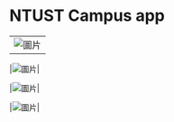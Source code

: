 # NTUST Campus app
| |
|-----|
|![圖片](https://github.com/92Jay0810/CampusTour_AR/assets/96120430/56b5a524-6466-45bb-a805-038a8e9cf322)|

|![圖片](https://github.com/92Jay0810/CampusTour_AR/assets/96120430/830f28c4-34d7-4656-ba4d-8c30428f038e)|

|![圖片](https://github.com/92Jay0810/CampusTour_AR/assets/96120430/595cf8c2-dfca-495d-a4e4-3e52d3d2805b)|

|![圖片](https://github.com/92Jay0810/CampusTour_AR/assets/96120430/9127eb0d-1102-4ba2-8670-930b8c6d743f)|
